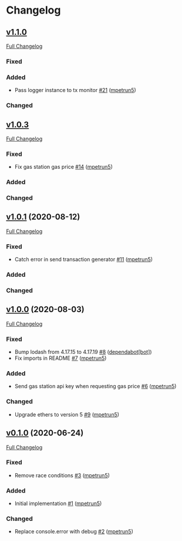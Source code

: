 # Changelog

## [v1.1.0](https://github.com/NodeFactoryIo/web3-server-wallet/tree/v.1.1.0)

[Full Changelog](https://github.com/NodeFactoryIo/web3-server-wallet/compare/v1.0.3...v.1.1.0)

### Fixed

### Added
- Pass logger instance to tx monitor [\#21](https://github.com/NodeFactoryIo/web3-server-wallet/pull/21) ([mpetrun5](https://github.com/mpetrun5))

### Changed


## [v1.0.3](https://github.com/NodeFactoryIo/web3-server-wallet/tree/v.1.0.3)

[Full Changelog](https://github.com/NodeFactoryIo/web3-server-wallet/compare/v1.0.2...v.1.0.3)

### Fixed
- Fix gas station gas price [\#14](https://github.com/NodeFactoryIo/web3-server-wallet/pull/14) ([mpetrun5](https://github.com/mpetrun5))

### Added

### Changed

## [v1.0.1](https://github.com/NodeFactoryIo/web3-server-wallet/tree/v1.0.1) (2020-08-12)

[Full Changelog](https://github.com/NodeFactoryIo/web3-server-wallet/compare/v1.0.0...v1.0.1)

### Fixed
- Catch error in send transaction generator [\#11](https://github.com/NodeFactoryIo/web3-server-wallet/pull/11) ([mpetrun5](https://github.com/mpetrun5))

### Added

### Changed

## [v1.0.0](https://github.com/NodeFactoryIo/web3-server-wallet/tree/v1.0.0) (2020-08-03)

[Full Changelog](https://github.com/NodeFactoryIo/web3-server-wallet/compare/v0.1.0...v1.0.0)

### Fixed
- Bump lodash from 4.17.15 to 4.17.19 [\#8](https://github.com/NodeFactoryIo/web3-server-wallet/pull/8) ([dependabot[bot]](https://github.com/apps/dependabot))
- Fix imports in README [\#7](https://github.com/NodeFactoryIo/web3-server-wallet/pull/7) ([mpetrun5](https://github.com/mpetrun5))

### Added
- Send gas station api key when requesting gas price [\#6](https://github.com/NodeFactoryIo/web3-server-wallet/pull/6) ([mpetrun5](https://github.com/mpetrun5))

### Changed
- Upgrade ethers to version 5 [\#9](https://github.com/NodeFactoryIo/web3-server-wallet/pull/9) ([mpetrun5](https://github.com/mpetrun5))


## [v0.1.0](https://github.com/NodeFactoryIo/web3-server-wallet/tree/v0.1.0) (2020-06-24)

[Full Changelog](https://github.com/NodeFactoryIo/web3-server-wallet/compare/3d07582470f8963048ebab518af53c64f0bf9219...v0.1.0)

### Fixed
- Remove race conditions [\#3](https://github.com/NodeFactoryIo/web3-server-wallet/pull/3) ([mpetrun5](https://github.com/mpetrun5))

### Added
- Initial implementation [\#1](https://github.com/NodeFactoryIo/web3-server-wallet/pull/1) ([mpetrun5](https://github.com/mpetrun5))

### Changed
- Replace console.error with debug [\#2](https://github.com/NodeFactoryIo/web3-server-wallet/pull/2) ([mpetrun5](https://github.com/mpetrun5))
